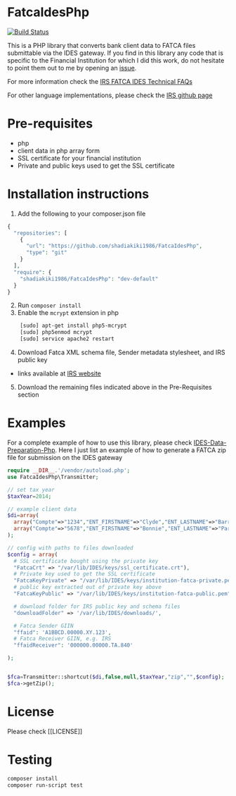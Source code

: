 # FatcaIdesPhp

[![Build Status](https://travis-ci.org/shadiakiki1986/FatcaIdesPhp.svg?branch=master)](http://travis-ci.org/shadiakiki1986/FatcaIdesPhp)

This is a PHP library that converts bank client data to FATCA files submittable via the IDES gateway.
If you find in this library any code that is specific to the Financial Institution for which I did this work,
do not hesitate to point them out to me by opening an [issue](https://github.com/shadiakiki1986/FatcaIdesPhp/issues).

For more information check the [IRS FATCA IDES Technical FAQs](http://www.irs.gov/Businesses/Corporations/FATCA-IDES-Technical-FAQs)

For other language implementations, please check the [IRS github page](https://github.com/IRSgov)
 

# Pre-requisites
* php
* client data in php array form
* SSL certificate for your financial institution
* Private and public keys used to get the SSL certificate

# Installation instructions
1. Add the following to your composer.json file

```php
{
  "repositories": [
    {
      "url": "https://github.com/shadiakiki1986/FatcaIdesPhp",
      "type": "git"
    }
  ],
  "require": {
    "shadiakiki1986/FatcaIdesPhp": "dev-default"
  }
}
```

2. Run `composer install`
3. Enable the `mcrypt` extension in php
```bash
    [sudo] apt-get install php5-mcrypt
    [sudo] php5enmod mcrypt
    [sudo] service apache2 restart
```

4. Download Fatca XML schema file, Sender metadata stylesheet, and IRS public key
 * links available at [IRS website](http://www.irs.gov/Businesses/Corporations/FATCA-XML-Schemas-and-Business-Rules-for-Form-8966)
5. Download the remaining files indicated above in the Pre-Requisites section

# Examples
For a complete example of how to use this library, please check [IDES-Data-Preparation-Php](https://github.com/shadiakiki1986/IDES-Data-Preparation-Php). Here I just list an example of how to generate a FATCA zip file for submission on the IDES gateway

```php
require __DIR__.'/vendor/autoload.php';
use FatcaIdesPhp\Transmitter;

// set tax year
$taxYear=2014;

// example client data
$di=array(
  array("Compte"=>"1234","ENT_FIRSTNAME"=>"Clyde","ENT_LASTNAME"=>"Barrow","ENT_FATCA_ID"=>"123-1234-123","ENT_ADDRESS"=>"Some street somewhere","ResidenceCountry"=>"US","posCur"=>100000000,"cur"=>"USD"),
  array("Compte"=>"5678","ENT_FIRSTNAME"=>"Bonnie","ENT_LASTNAME"=>"Parker","ENT_FATCA_ID"=>"456-1234-123","ENT_ADDRESS"=>"Dallas, Texas","ResidenceCountry"=>"US","posCur"=>100,"cur"=>"LBP")
);

// config with paths to files downloaded
$config = array(
  # SSL certificate bought using the private key
  "FatcaCrt" => "/var/lib/IDES/keys/ssl_certificate.crt"),
  # Private key used to get the SSL certificate
  "FatcaKeyPrivate" => "/var/lib/IDES/keys/institution-fatca-private.pem",
  # public key extracted out of private key above
  "FatcaKeyPublic" => "/var/lib/IDES/keys/institution-fatca-public.pem",

  # download folder for IRS public key and schema files
  "downloadFolder" => '/var/lib/IDES/downloads/',

  # Fatca Sender GIIN
  "ffaid": 'A1BBCD.00000.XY.123',
  # Fatca Receiver GIIN, e.g. IRS
  "ffaidReceiver": '000000.00000.TA.840'

);


$fca=Transmitter::shortcut($di,false,null,$taxYear,"zip","",$config);
$fca->getZip();
```

# License
Please check [[LICENSE]]

# Testing
```bash
composer install
composer run-script test
```

